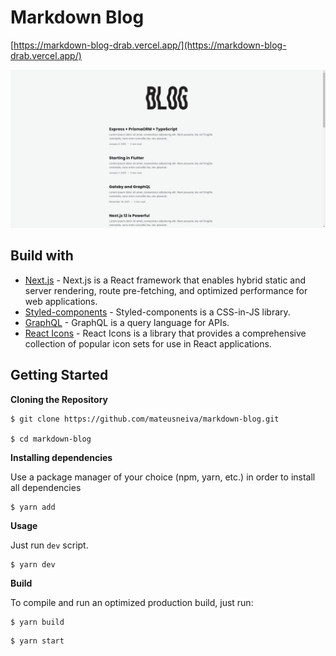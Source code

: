 # Markdown Blog

[https://markdown-blog-drab.vercel.app/](https://markdown-blog-drab.vercel.app/)

![Website Screenshots](https://github.com/mateusneiva/markdown-blog/blob/main/.github/screenshot.png)

## Build with

- [Next.js](https://nextjs.org/) -
  Next.js is a React framework that enables hybrid static and server rendering, route pre-fetching, and optimized performance for web applications.
- [Styled-components](https://styled-components.com/) - Styled-components is a CSS-in-JS library.
- [GraphQL](https://styled-components.com/) - GraphQL is a query language for APIs.
- [React Icons](https://react-icons.github.io/react-icons/) - React Icons is a library that provides a comprehensive collection of popular icon sets for use in React applications.

## Getting Started

**Cloning the Repository**

```
$ git clone https://github.com/mateusneiva/markdown-blog.git

$ cd markdown-blog
```

**Installing dependencies**

Use a package manager of your choice (npm, yarn, etc.) in order to install all dependencies

```
$ yarn add
```

**Usage**

Just run `dev` script.

```
$ yarn dev
```

**Build**

To compile and run an optimized production build, just run:

```
$ yarn build
```

```
$ yarn start
```
